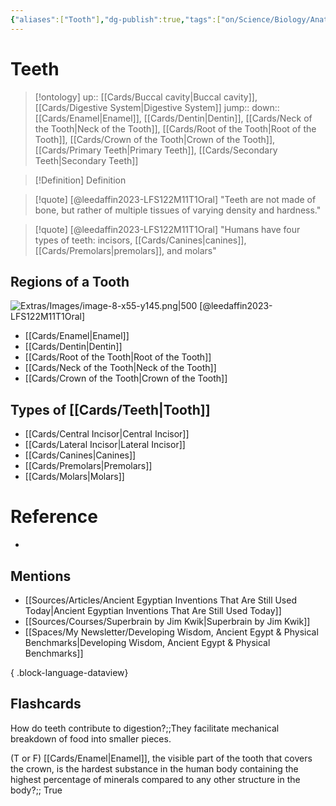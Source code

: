 ```yaml
---
{"aliases":["Tooth"],"dg-publish":true,"tags":["on/Science/Biology/Anatomy","Uni/HBIO1010","Uni/LFS122","flashcards/LFS122"],"permalink":"/cards/teeth/","dgPassFrontmatter":true}
---
```


# Teeth

> [!ontology]
> up:: [[Cards/Buccal cavity\|Buccal cavity]], [[Cards/Digestive System\|Digestive System]]
> jump:: 
> down:: [[Cards/Enamel\|Enamel]], [[Cards/Dentin\|Dentin]], [[Cards/Neck of the Tooth\|Neck of the Tooth]], [[Cards/Root of the Tooth\|Root of the Tooth]], [[Cards/Crown of the Tooth\|Crown of the Tooth]], [[Cards/Primary Teeth\|Primary Teeth]], [[Cards/Secondary Teeth\|Secondary Teeth]]
 
> [!Definition] Definition
> 

> [!quote] [@leedaffin2023-LFS122M11T1Oral]
> "Teeth are not made of bone, but rather of multiple tissues of varying density and hardness."

> [!quote] [@leedaffin2023-LFS122M11T1Oral]
> "Humans have four types of teeth: incisors, [[Cards/Canines\|canines]], [[Cards/Premolars\|premolars]], and molars"
## Regions of a Tooth

![Extras/Images/image-8-x55-y145.png|500](/img/user/Extras/Images/image-8-x55-y145.png)
[@leedaffin2023-LFS122M11T1Oral]

- [[Cards/Enamel\|Enamel]]
- [[Cards/Dentin\|Dentin]]
- [[Cards/Root of the Tooth\|Root of the Tooth]]
- [[Cards/Neck of the Tooth\|Neck of the Tooth]]
- [[Cards/Crown of the Tooth\|Crown of the Tooth]]


## Types of [[Cards/Teeth\|Tooth]]
- [[Cards/Central Incisor\|Central Incisor]]
- [[Cards/Lateral Incisor\|Lateral Incisor]]
- [[Cards/Canines\|Canines]]
- [[Cards/Premolars\|Premolars]]
- [[Cards/Molars\|Molars]]
# Reference
- 

## Mentions
- [[Sources/Articles/Ancient Egyptian Inventions That Are Still Used Today\|Ancient Egyptian Inventions That Are Still Used Today]]
- [[Sources/Courses/Superbrain by Jim Kwik\|Superbrain by Jim Kwik]]
- [[Spaces/My Newsletter/Developing Wisdom, Ancient Egypt & Physical Benchmarks\|Developing Wisdom, Ancient Egypt & Physical Benchmarks]]

{ .block-language-dataview}

## Flashcards

How do teeth contribute to digestion?;;They facilitate mechanical breakdown of food into smaller pieces.
<!--SR:!2023-11-22,48,270-->

(T or F) [[Cards/Enamel\|Enamel]], the visible part of the tooth that covers the crown, is the hardest substance in the human body containing the highest percentage of minerals compared to any other structure in the body?;; True
<!--SR:!2023-11-20,46,270-->

